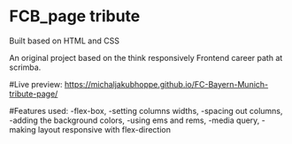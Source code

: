 # FCB_page tribute

Built based on HTML and CSS

An original project based on the think responsively Frontend career path at scrimba.

#Live preview: https://michaljakubhoppe.github.io/FC-Bayern-Munich-tribute-page/

#Features used:
-flex-box,
-setting columns widths,
-spacing out columns,
-adding the background colors,
-using ems and rems,
-media query,
-making layout responsive with flex-direction





